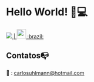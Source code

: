 <h1>
  Hello World!
  🤘💻
</h1>

<a href="carlosuhlmann@hotmail.com" alt="Email" target="_blank">
    <img src="https://img.shields.io/badge/-Email-B83121?style=flat-square&logo=gmail&logoColor=white" /> | <img style="margin: 0 auto" src="https://github.com/eduardodsr/mypage/blob/master/brazil.gif" height="25"> :brazil:
  </a> 
  
  ## Contatos:mailbox_with_no_mail:

:email: : carlosuhlmann@hotmail.com




